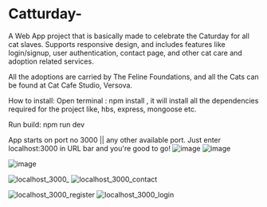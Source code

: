 # Catturday-
A Web App project that is basically made to celebrate the Caturday for all cat slaves. Supports responsive design, and includes features like login/signup, user authentication, contact page, and other cat care and adoption related services. 

All the adoptions are carried by The Feline Foundations, and all the Cats can be found at Cat Cafe Studio, Versova.


How to install:
 Open terminal : npm install , it will install all the dependencies required for the project like, hbs, express, mongoose etc.
 
 Run build: npm run dev
 
 App starts on port no 3000 || any other available port.
 Just enter localhost:3000 in URL bar and you're good to go!
 ![image](https://user-images.githubusercontent.com/50805195/123964079-b8b18a00-d9d0-11eb-8bc2-9b3ea23f2d25.png)
 ![image](https://user-images.githubusercontent.com/50805195/123964264-ded72a00-d9d0-11eb-87e1-fee43f83de4c.png)

![image](https://user-images.githubusercontent.com/50805195/123964197-d41c9500-d9d0-11eb-910f-c74b1a60ec13.png)
 
 ![localhost_3000_](https://user-images.githubusercontent.com/50805195/123967498-ff54b380-d9d3-11eb-92a5-324f2dd09fe1.png)
 ![localhost_3000_contact](https://user-images.githubusercontent.com/50805195/124379119-b69e4280-dcd2-11eb-96d2-2e80be75f77b.png)

![localhost_3000_register](https://user-images.githubusercontent.com/50805195/123965390-08448580-d9d2-11eb-9ae3-56b04c066ce4.png)
![localhost_3000_login](https://user-images.githubusercontent.com/50805195/123965403-0b3f7600-d9d2-11eb-9391-784c44dfdad7.png)
